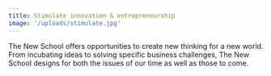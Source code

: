 ```yaml
---
title: Stimulate innovation & entrepreneurship
image: '/uploads/stimulate.jpg'
---
```


The New School offers opportunities to create new thinking for a new world. From incubating ideas to solving specific business challenges, The New School designs for both the issues of our time as well as those to come.
